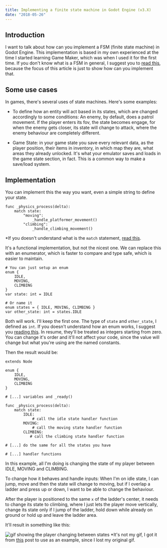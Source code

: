 ```yaml
---
title: Implementing a finite state machine in Godot Engine (v3.X)
date: "2018-05-26"
---
```


## Introduction
  I want to talk about how can you implement a FSM (finite state machine) in Godot Engine. This implementation is based in my own experienced at the time I started learning Game Maker, which was when I used it for the first time.
  If you don't know what is a FSM in general, I suggest you to [read this](https://en.wikipedia.org/wiki/Finite-state_machine), because the focus of this article is just to show how can you implement that.

## Some use cases
  In games, there's several uses of state machines. Here's some examples:
- To define how an entity will act based in its states, which are changed accordingly to some conditions: An enemy, by default, does a patrol movement. If the player enters its fov, the state becomes engage, for when the enemy gets closer, its state will change to attack, where the enemy behaviour are completely different.

- Game State: in your game state you save every relevant data, as the player position, their items in inventory, in which map they are, what areas they already unlocked. It's what your emulator saves and loads in the game state section, in fact. This is a common way to make a save/load system.

## Implementation
  You can implement this the way you want, even a simple string to define your state.
```gdscript
func _physics_process(delta):
    match state:
        "moving":
            _handle_platformer_movement()
        "climbing":
            _handle_climbing_movement()
```
*If you doesn't understand what is the `match` statement, [read this](https://docs.godotengine.org/en/3.1/getting_started/scripting/gdscript/gdscript_basics.html#match).

It's a functional implementation, but not the nicest one.
We can replace this with an enumerator, which is faster to compare and type safe, which is easier to maintain.

```gdscript
# You can just setup an enum
enum {
    IDLE,
    MOVING,
    CLIMBING
}
var state: int = IDLE

# Or name it
enum states = { IDLE, MOVING, CLIMBING }
var other_state: int = states.IDLE
```

Both will work. I'll keep the first one.
The type of `state` and `other_state`, I defined as `int`. If you doesn't understand how an enum works, I suggest you [reading this](https://www.thoughtco.com/what-is-an-enum-958326).
In resume, they'll be treated as integers starting from zero. You can change it's order and it'll not affect your code, since the value will change but what you're using are the named constants.

Then the result would be:
```gdscript
extends Node

enum {
    IDLE,
    MOVING,
    CLIMBING
}

# [...] variables and _ready()

func _physics_process(delta):
    match state:
        IDLE:
            # call the idle state handler function
        MOVING:
            # call the moving state handler function
        CLIMBING:
           # call the climbing state handler function

# [...] do the same for all the states you have

# [...] handler functions
```

In this example, all I'm doing is changing the state of my player between IDLE, MOVING and CLIMBING.

To change how it behaves and handle inputs: When I'm on idle state, I can jump, move and then the state will change to moving, but if I overlap a ladder and press up or down, I want to be able to change the behaviour.

After the player is positioned to the same `x` of the ladder's center, it needs to change its state to climbing, where I just lets the player move vertically, change its state only if I jump of the ladder, hold down while already on ground or hold up and leave the ladder area.

It'll result in something like this:

![gif showing the player changing between states](https://forum.unity.com/attachments/laddergif2-gif.161236/)
*It's not my gif, I got it from [this](https://forum.unity.com/threads/released-smart-2d-colliders-including-smart-platform-controller.361231/) post to use as an example, since I lost my original gif.
